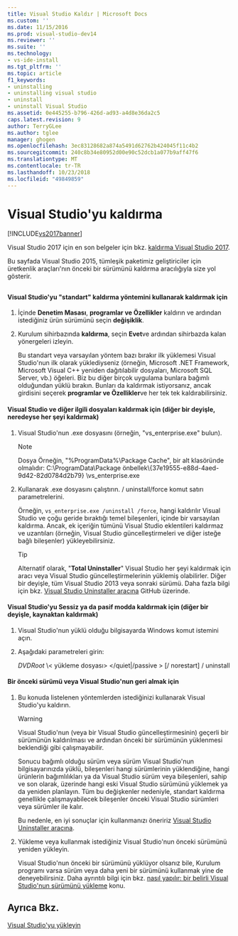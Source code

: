 ```yaml
---
title: Visual Studio Kaldır | Microsoft Docs
ms.custom: ''
ms.date: 11/15/2016
ms.prod: visual-studio-dev14
ms.reviewer: ''
ms.suite: ''
ms.technology:
- vs-ide-install
ms.tgt_pltfrm: ''
ms.topic: article
f1_keywords:
- uninstalling
- uninstalling visual studio
- uninstall
- uninstall Visual Studio
ms.assetid: 0e445255-b796-426d-ad93-a4d8e36da2c5
caps.latest.revision: 9
author: TerryGLee
ms.author: tglee
manager: ghogen
ms.openlocfilehash: 3ec83128682a874a5491d62762b424045f11c4b2
ms.sourcegitcommit: 240c8b34e80952d00e90c52dcb1a077b9aff47f6
ms.translationtype: MT
ms.contentlocale: tr-TR
ms.lasthandoff: 10/23/2018
ms.locfileid: "49849859"
---
```

# <a name="uninstall-visual-studio"></a>Visual Studio'yu kaldırma
[!INCLUDE[vs2017banner](../includes/vs2017banner.md)]

Visual Studio 2017 için en son belgeler için bkz. [kaldırma Visual Studio 2017](https://docs.microsoft.com/visualstudio/install/uninstall-visual-studio).

Bu sayfada Visual Studio 2015, tümleşik paketimiz geliştiriciler için üretkenlik araçları'nın önceki bir sürümünü kaldırma aracılığıyla size yol gösterir.  
  
##  <a name="uninstalling"></a>   
#### <a name="to-uninstall-visual-studio-by-using-the-standard-uninstallation-method"></a>Visual Studio'yu "standart" kaldırma yöntemini kullanarak kaldırmak için  
  
1. İçinde **Denetim Masası**, **programlar ve Özellikler** kaldırın ve ardından istediğiniz ürün sürümünü seçin **değişiklik**.  
  
2. Kurulum sihirbazında **kaldırma**, seçin **Evet**ve ardından sihirbazda kalan yönergeleri izleyin.  
  
   Bu standart veya varsayılan yöntem bazı bırakır ilk yüklemesi Visual Studio'nun ilk olarak yüklediyseniz (örneğin, Microsoft .NET Framework, Microsoft Visual C++ yeniden dağıtılabilir dosyaları, Microsoft SQL Server, vb.) öğeleri.   Biz bu diğer birçok uygulama bunlara bağımlı olduğundan yüklü bırakın. Bunları da kaldırmak istiyorsanız, ancak girdisini seçerek **programlar ve Özellikler**ve her tek tek kaldırabilirsiniz.  
  
#### <a name="to-uninstall-visual-studio-and-all-other-related-files-that-is-to-uninstall-almost-everything"></a>Visual Studio ve diğer ilgili dosyaları kaldırmak için (diğer bir deyişle, neredeyse her şeyi kaldırmak)  
  
1.  Visual Studio'nun .exe dosyasını (örneğin, "vs_enterprise.exe" bulun).  
  
    > [!NOTE]
    >  Dosya Örneğin, "%ProgramData%\Package Cache", bir alt klasöründe olmalıdır: C:\ProgramData\Package önbellek\\{37e19555-e88d-4aed-9d42-82d0784d2b79} \vs_enterprise.exe  
  
2.  Kullanarak .exe dosyasını çalıştırın. / uninstall/force komut satırı parametrelerini.  
  
     Örneğin, ```vs_enterprise.exe /uninstall /force```, hangi kaldırılır Visual Studio ve çoğu geride bıraktığı temel bileşenleri, içinde bir varsayılan kaldırma. Ancak, ek içeriğin tümünü Visual Studio eklentileri kaldırmaz ve uzantıları (örneğin, Visual Studio güncelleştirmeleri ve diğer isteğe bağlı bileşenler) yükleyebilirsiniz.  
  
    > [!TIP]
    > Alternatif olarak, "**Total Uninstaller**" Visual Studio her şeyi kaldırmak için aracı veya Visual Studio güncelleştirmelerinin yüklemiş olabilirler. Diğer bir deyişle, tüm Visual Studio 2013 veya sonraki sürümü. Daha fazla bilgi için bkz. [Visual Studio Uninstaller aracına](https://github.com/Microsoft/VisualStudioUninstaller/releases) GitHub üzerinde.  
  
#### <a name="to-uninstall-visual-studio-in-silent-or-passive-modes-that-is-to-uninstall-from-source"></a>Visual Studio'yu Sessiz ya da pasif modda kaldırmak için (diğer bir deyişle, kaynaktan kaldırmak)  
  
1.  Visual Studio'nun yüklü olduğu bilgisayarda Windows komut istemini açın.  
  
2.  Aşağıdaki parametreleri girin:  
  
     *DVDRoot* \\< yükleme dosyası\> \</quiet&#124;/passive > [/ norestart] / uninstall  
  
#### <a name="to-roll-back-to-a-previous-version-or-release-of--visual-studio"></a>Bir önceki sürümü veya Visual Studio'nun geri almak için  
  
1. Bu konuda listelenen yöntemlerden istediğinizi kullanarak Visual Studio'yu kaldırın.  
  
   > [!WARNING]
   >  Visual Studio'nun (veya bir Visual Studio güncelleştirmesinin) geçerli bir sürümünün kaldırılması ve ardından önceki bir sürümünün yüklenmesi beklendiği gibi çalışmayabilir.  
   >   
   >  Sonucu bağımlı olduğu sürüm veya sürüm Visual Studio'nun bilgisayarınızda yüklü, bileşenleri hangi sürümlerinin yüklendiğine, hangi ürünlerin bağımlılıkları ya da Visual Studio sürüm veya bileşenleri, sahip ve son olarak, üzerinde hangi eski Visual Studio sürümünü yüklemek ya da yeniden planlayın.  Tüm bu değişkenler nedeniyle, standart kaldırma genellikle çalışmayabilecek bileşenler önceki Visual Studio sürümleri veya sürümler ile kalır.  
   >   
   >  Bu nedenle, en iyi sonuçlar için kullanmanızı öneririz [Visual Studio Uninstaller aracına](https://github.com/Microsoft/VisualStudioUninstaller/releases).  
  
2. Yükleme veya kullanmak istediğiniz Visual Studio'nun önceki sürümünü yeniden yükleyin.  
  
   Visual Studio'nun önceki bir sürümünü yüklüyor olsanız bile, Kurulum programı varsa sürüm veya daha yeni bir sürümünü kullanmak yine de deneyebilirsiniz. Daha ayrıntılı bilgi için bkz. [nasıl yapılır: bir belirli Visual Studio'nun sürümünü yükleme](../install/how-to-install-a-specific-release-of-visual-studio.md) konu.  
  
## <a name="see-also"></a>Ayrıca Bkz.  
 [Visual Studio'yu yükleyin](https://msdn.microsoft.com/library/e2h7fzkw.aspx)